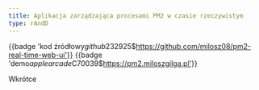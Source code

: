 ```yaml
---
title: Aplikacja zarządzająca procesami PM2 w czasie rzeczywistym
type: rAndD
---
```


{{badge 'kod źródłowy$github$232925$https://github.com/milosz08/pm2-real-time-web-ui'}}
{{badge 'demo$applearcade$C70039$https://pm2.miloszgilga.pl'}}

Wkrótce
